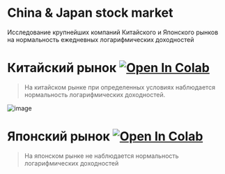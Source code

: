 # China & Japan stock market
Исследование крупнейших компаний Китайского и Японского рынков на нормальность ежедневных логарифмических доходностей


# Китайский рынок [![Open In Colab](https://colab.research.google.com/assets/colab-badge.svg)](https://colab.research.google.com/drive/1QTztBzC49lJgPu0KaqyakoRRuAfqLPyd#scrollTo=1Shko6DE2zXY)

> На китайском рынке при определенных условиях наблюдается нормальность логарифмических доходностей.

![image](https://user-images.githubusercontent.com/52676181/173411727-e6aaa42a-834d-4a92-94a2-61d9559db137.png)

# Японский рынок [![Open In Colab](https://colab.research.google.com/assets/colab-badge.svg)](https://colab.research.google.com/drive/1xNqUExG_mNv3YbG07uoCPkoA2APDQ2Th#scrollTo=86kBgQQ3DvGF)
      
> На японском рынке не наблюдается нормальность логарифмических доходностей 
